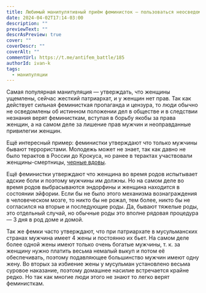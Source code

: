 ```yaml
---
title: Любимый манипулятивный приём феминисток — пользоваться неосведомленностью людей
date: 2024-04-02T17:14-03:00
description: ""
previewText: ""
descrAsPreview: true
cover: ""
coverDescr: ""
coverAlt: ""
commentUrl: https://t.me/antifem_battle/185
authorId: ivan-k
tags:
  - манипуляции
---
```


Самая популярная манипуляция — утверждать, что женщины ущемлены, сейчас жесткий патриархат, и у женщин нет прав. Так как действует сильная феминисткая пропаганда и цензура, то люди обычно не осведомлены об истинном положении дел в обществе и в следствии незнания верят феминисткам, вступая в борьбу якобы за права женщин, а на самом деле за лишение прав мужчин и неоправданные привилегии женщин.

Ещё интересный пример: феминистки утверждают что только мужчины бывают террористами. Молодежь может не знает, так как давно не было терактов в России до Крокуса, но ранее в терактах участвовали женщины-смертницы, [черные вдовы](<https://cyclowiki.org/wiki/%D0%A2%D0%B5%D1%80%D1%80%D0%BE%D1%80%D0%B8%D1%81%D1%82%D0%BA%D0%B8-%D1%81%D0%BC%D0%B5%D1%80%D1%82%D0%BD%D0%B8%D1%86%D1%8B_(%D0%A0%D0%BE%D1%81%D1%81%D0%B8%D1%8F)>).

Ещё феминистки утверждают что женщина во время родов испытывает адские боли и поэтому мужчины им должны. Но на самом деле во время родов выбрасываются эндорфины и женщина находится в состоянии эйфории. Если бы не было этого механизма вознаграждения в человеческом мозге, то никто бы не рожал, тем более, никто бы не согласился на вторые и последующие роды. Да, бывают тяжелые роды, это отдельный случай, но обычные роды это вполне рядовая процедура — 3 дня в род доме и домой.

Так же фемки часто утверждают, что при патриархате в мусульманских странах мужчина имеет 4 жены и постоянно их бьет. На самом деле более одной жены имеют только очень богатые мужчины, т. к. за женщину нужно платить весьма немалый выкуп и потом её обеспечивать, поэтому подавляющее большинство мужчин имеют одну жену. Во вторых за избиение жены у мусульман установлено весьма суровое наказание, поэтому домашнее насилие встречается крайне редко. Но так как многие люди этого не знают то легко верят феминисткам.
